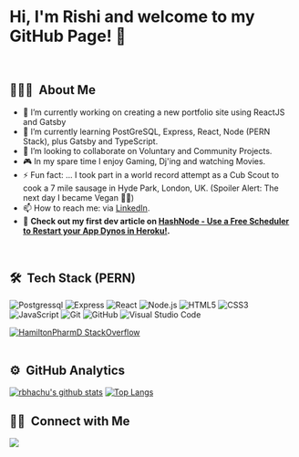 # Hi, I'm Rishi and welcome to my GitHub Page! 👋
</br>

## 👨🏻‍💻 &nbsp;About Me
- 🔭 I’m currently working on creating a new portfolio site using ReactJS and Gatsby
- 🌱 I’m currently learning PostGreSQL, Express, React, Node (PERN Stack), plus Gatsby and TypeScript.
- 👯 I’m looking to collaborate on Voluntary and Community Projects.
- 🎮 In my spare time I enjoy Gaming, Dj'ing and watching Movies.
- ⚡ Fun fact: ... I took part in a world record attempt as a Cub Scout to cook a 7 mile sausage in Hyde Park, London, UK. (Spoiler Alert: The next day I became Vegan 🤢😄)
- 📫 How to reach me: via [LinkedIn](https://www.linkedin.com/in/rishisinghbhachu/).
- 📰 **Check out my first dev article on [HashNode - Use a Free Scheduler to Restart your App Dynos in Heroku!](https://rbhachu.hashnode.dev/use-a-free-scheduler-to-restart-your-app-dynos-in-heroku).**
</br>

## 🛠 &nbsp;Tech Stack (PERN)
![Postgressql](https://img.shields.io/badge/-Postgres-333333?style=flat&logo=postgres)
![Express](https://img.shields.io/badge/-Express-333333?style=flat&logo=express)
![React](https://img.shields.io/badge/-React-333333?style=flat&logo=react)
![Node.js](https://img.shields.io/badge/-Node.js-05122A?style=flat&logo=node.js)
![HTML5](https://img.shields.io/badge/-HTML5-333333?style=flat&logo=HTML5)
![CSS3](https://img.shields.io/badge/-CSS-333333?style=flat&logo=CSS3&logoColor=1572B6)
![JavaScript](https://img.shields.io/badge/-JavaScript-333333?style=flat&logo=javascript)
![Git](https://img.shields.io/badge/-Git-333333?style=flat&logo=git)
![GitHub](https://img.shields.io/badge/-GitHub-333333?style=flat&logo=github)
![Visual Studio Code](https://img.shields.io/badge/-Visual%20Studio%20Code-05122A?style=flat&logo=visual-studio-code&logoColor=007ACC)

[![HamiltonPharmD StackOverflow](https://stackoverflow-badge.vercel.app/?userID=5238978)](https://stackoverflow.com/users/5238978/rishi-singh)
</br></br>

## ⚙️ &nbsp;GitHub Analytics
[![rbhachu's github stats](https://github-readme-stats.vercel.app/api?username=rbhachu&show_icons=true&theme=onedark)](https://github.com/rbhachu/github-readme-stats)
[![Top Langs](https://github-readme-stats.vercel.app/api/top-langs/?username=rbhachu&layout=compact&theme=onedark)](https://github.com/rbhachu/github-readme-stats)
</br>

## 🤝🏻 &nbsp;Connect with Me
<a target="_blank" title="https://www.linkedin.com/in/RishiSinghBhachu/" href="https://www.linkedin.com/in/RishiSinghBhachu/"><img src="https://img.shields.io/badge/-Rishi&nbsp;Singh&nbsp;Bhachu-0077B5?style=flat&logo=Linkedin&logoColor=white"/></a>

<!--<a target="_blank" title="https://stackoverflow.com/users/5238978/rishi-singh/" href="https://stackoverflow.com/users/5238978/rishi-singh/"><img src="https://img.shields.io/badge/-Rishi&nbsp;Singh&nbsp;Bhachu-000000?style=flat&logo=StackOverflow&logoColor=#F58025"/></a>-->

<!--<a href="mailto:mrbhachu@gmail.com"><img src="https://img.shields.io/badge/-mrbhachu@gmail.com-D14836?style=flat&logo=Gmail&logoColor=white"/></a>-->
